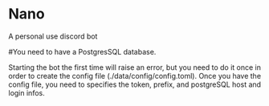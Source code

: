 # Nano
A personal use discord bot

#You need to have a PostgresSQL database. 


Starting the bot the first time will raise an error, but you need to do it once in order to create the config file (./data/config/config.toml).
Once you have the config file, you need to specifies the token, prefix, and postgreSQL host and login infos.


